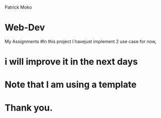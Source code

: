 Patrick Moko
# Web-Dev
My Assignments
#In this project I havejust implement 2 use case for now, 
# i will improve it in the next days
# Note that I am using a template
# Thank you.
